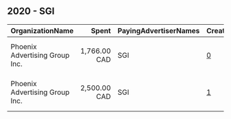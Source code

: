 ## 2020 - SGI 
|OrganizationName|Spent|PayingAdvertiserNames|CreativeUrls|Impressions|Genders|AgeBrackets|CountryCodes|BillingAddresses|CandidateBallotInformation|
|:---|---:|:---|:---|---:|:---|:---|:---|:---|:---|
|Phoenix Advertising Group  Inc.|1,766.00 CAD|SGI|[0](https://www.snap.com/political-ads/asset/9e7cddbf0f2accd817736f1fb10092b2058fa97a6289a3e44d9ac23d7f341d6b?mediaType=mp4)|1,100,052||16+|canada|"195-1621 Albert St,Regina,S4P 2S5,CA"||
|Phoenix Advertising Group  Inc.|2,500.00 CAD|SGI|[1](https://www.snap.com/political-ads/asset/a533819b953983fbbbed33dbaa074deab8d42982962e39f962c54fc2f759ab5a?mediaType=mp4)|1,648,278||16+|canada|"195-1621 Albert St,Regina,S4P 2S5,CA"||
